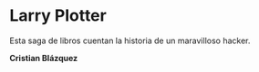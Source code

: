 # Larry Plotter

Esta saga de libros cuentan la historia de un maravilloso hacker.

**Cristian Blázquez**
